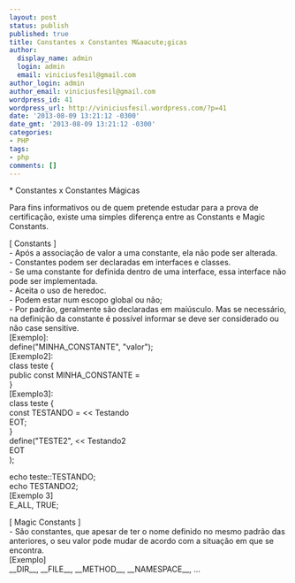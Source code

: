 ```yaml
---
layout: post
status: publish
published: true
title: Constantes x Constantes M&aacute;gicas
author:
  display_name: admin
  login: admin
  email: viniciusfesil@gmail.com
author_login: admin
author_email: viniciusfesil@gmail.com
wordpress_id: 41
wordpress_url: http://viniciusfesil.wordpress.com/?p=41
date: '2013-08-09 13:21:12 -0300'
date_gmt: '2013-08-09 13:21:12 -0300'
categories:
- PHP
tags:
- php
comments: []
---
```

<p>* Constantes x Constantes M&aacute;gicas</p>
<p>Para fins informativos ou de quem pretende estudar para a prova de certifica&ccedil;&atilde;o, existe uma simples diferen&ccedil;a entre as Constants e Magic Constants.</p>
<p>[ Constants ]<br />
- Ap&oacute;s a associa&ccedil;&atilde;o de valor a uma constante, ela n&atilde;o pode ser alterada.<br />
- Constantes podem ser declaradas em interfaces e classes.<br />
- Se uma constante for definida dentro de uma interface, essa interface n&atilde;o pode ser implementada.<br />
- Aceita o uso de heredoc.<br />
- Podem estar num escopo global ou n&atilde;o;<br />
- Por padr&atilde;o, geralmente s&atilde;o declaradas em mai&uacute;sculo. Mas se necess&aacute;rio, na defini&ccedil;&atilde;o da constante &eacute; poss&iacute;vel informar se deve ser considerado ou n&atilde;o case sensitive.<br />
[Exemplo]:<br />
define("MINHA_CONSTANTE", "valor");<br />
[Exemplo2]:<br />
class teste {<br />
public const MINHA_CONSTANTE =<br />
}<br />
[Exemplo3]:<br />
class teste {<br />
const TESTANDO = <<<EOT<br />
Testando<br />
EOT;<br />
}<br />
define("TESTE2", <<<EOT<br />
Testando2<br />
EOT<br />
);</p>
<p>echo teste::TESTANDO;<br />
echo TESTANDO2;<br />
[Exemplo 3]<br />
E_ALL, TRUE;</p>
<p>[ Magic Constants ]<br />
- S&atilde;o constantes, que apesar de ter o nome definido no mesmo padr&atilde;o das anteriores, o seu valor pode mudar de acordo com a situa&ccedil;&atilde;o em que se encontra.<br />
[Exemplo]<br />
__DIR__, __FILE__, __METHOD__, __NAMESPACE__, ...</p>
